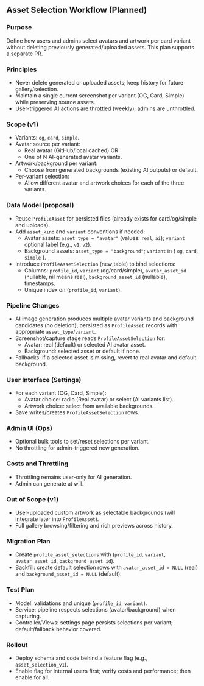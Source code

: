 ## Asset Selection Workflow (Planned)

### Purpose

Define how users and admins select avatars and artwork per card variant without deleting previously
generated/uploaded assets. This plan supports a separate PR.

### Principles

- Never delete generated or uploaded assets; keep history for future gallery/selection.
- Maintain a single current screenshot per variant (OG, Card, Simple) while preserving source
  assets.
- User-triggered AI actions are throttled (weekly); admins are unthrottled.

### Scope (v1)

- Variants: `og`, `card`, `simple`.
- Avatar source per variant:
  - Real avatar (GitHub/local cached) OR
  - One of N AI-generated avatar variants.
- Artwork/background per variant:
  - Choose from generated backgrounds (existing AI outputs) or default.
- Per-variant selection:
  - Allow different avatar and artwork choices for each of the three variants.

### Data Model (proposal)

- Reuse `ProfileAsset` for persisted files (already exists for card/og/simple and uploads).
- Add `asset_kind` and `variant` conventions if needed:
  - Avatar assets: `asset_type = "avatar"` (values: `real`, `ai`); `variant` optional label (e.g.,
    `v1`, `v2`).
  - Background assets: `asset_type = "background"`; `variant` in { `og`, `card`, `simple` }.
- Introduce `ProfileAssetSelection` (new table) to bind selections:
  - Columns: `profile_id`, `variant` (og/card/simple), `avatar_asset_id` (nullable, nil means real),
    `background_asset_id` (nullable), timestamps.
  - Unique index on (`profile_id`, `variant`).

### Pipeline Changes

- AI image generation produces multiple avatar variants and background candidates (no deletion),
  persisted as `ProfileAsset` records with appropriate `asset_type`/`variant`.
- Screenshot/capture stage reads `ProfileAssetSelection` for:
  - Avatar: real (default) or selected AI avatar asset.
  - Background: selected asset or default if none.
- Fallbacks: if a selected asset is missing, revert to real avatar and default background.

### User Interface (Settings)

- For each variant (OG, Card, Simple):
  - Avatar choice: radio (Real avatar) or select (AI variants list).
  - Artwork choice: select from available backgrounds.
- Save writes/creates `ProfileAssetSelection` rows.

### Admin UI (Ops)

- Optional bulk tools to set/reset selections per variant.
- No throttling for admin-triggered new generation.

### Costs and Throttling

- Throttling remains user-only for AI generation.
- Admin can generate at will.

### Out of Scope (v1)

- User-uploaded custom artwork as selectable backgrounds (will integrate later into `ProfileAsset`).
- Full gallery browsing/filtering and rich previews across history.

### Migration Plan

- Create `profile_asset_selections` with (`profile_id`, `variant`, `avatar_asset_id`,
  `background_asset_id`).
- Backfill: create default selection rows with `avatar_asset_id = NULL` (real) and
  `background_asset_id = NULL` (default).

### Test Plan

- Model: validations and unique (`profile_id`, `variant`).
- Service: pipeline respects selections (avatar/background) when capturing.
- Controller/Views: settings page persists selections per variant; default/fallback behavior
  covered.

### Rollout

- Deploy schema and code behind a feature flag (e.g., `asset_selection_v1`).
- Enable flag for internal users first; verify costs and performance; then enable for all.
